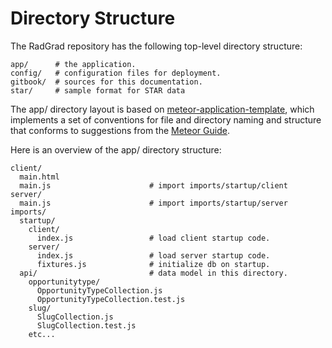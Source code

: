 # Directory Structure

The RadGrad repository has the following top-level directory structure:

```
app/      # the application.
config/   # configuration files for deployment.
gitbook/  # sources for this documentation.
star/     # sample format for STAR data
```

The app/ directory layout is based on [meteor-application-template](http://ics-software-engineering.github.io/meteor-application-template/), which implements a set of conventions for file and directory naming and structure that conforms to suggestions from the [Meteor Guide](http://guide.meteor.com/structure.html).

Here is an overview of the app/ directory structure:

```
client/
  main.html
  main.js                      # import imports/startup/client
server/
  main.js                      # import imports/startup/server
imports/
  startup/
    client/
      index.js                 # load client startup code.
    server/
      index.js                 # load server startup code.
      fixtures.js              # initialize db on startup.
  api/                         # data model in this directory.
    opportunitytype/
      OpportunityTypeCollection.js
      OpportunityTypeCollection.test.js
    slug/
      SlugCollection.js
      SlugCollection.test.js
    etc...
```
